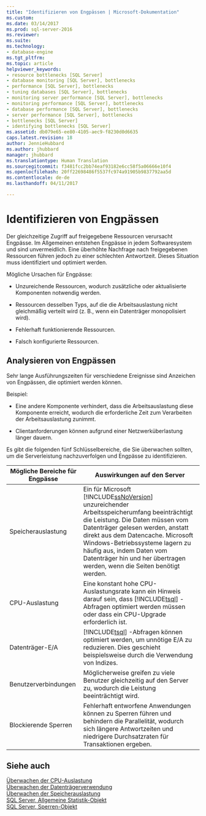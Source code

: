```yaml
---
title: "Identifizieren von Engpässen | Microsoft-Dokumentation"
ms.custom: 
ms.date: 03/14/2017
ms.prod: sql-server-2016
ms.reviewer: 
ms.suite: 
ms.technology:
- database-engine
ms.tgt_pltfrm: 
ms.topic: article
helpviewer_keywords:
- resource bottlenecks [SQL Server]
- database monitoring [SQL Server], bottlenecks
- performance [SQL Server], bottlenecks
- tuning databases [SQL Server], bottlenecks
- monitoring server performance [SQL Server], bottlenecks
- monitoring performance [SQL Server], bottlenecks
- database performance [SQL Server], bottlenecks
- server performance [SQL Server], bottlenecks
- bottlenecks [SQL Server]
- identifying bottlenecks [SQL Server]
ms.assetid: db079e65-ee80-4105-aec9-f8230d0d6635
caps.latest.revision: 18
author: JennieHubbard
ms.author: jhubbard
manager: jhubbard
ms.translationtype: Human Translation
ms.sourcegitcommit: f3481fcc2bb74eaf93182e6cc58f5a06666e10f4
ms.openlocfilehash: 20ff22698486f5537fc974a91905b9837792aa5d
ms.contentlocale: de-de
ms.lasthandoff: 04/11/2017

---
```

# <a name="identify-bottlenecks"></a>Identifizieren von Engpässen
  Der gleichzeitige Zugriff auf freigegebene Ressourcen verursacht Engpässe. Im Allgemeinen entstehen Engpässe in jedem Softwaresystem und sind unvermeidlich. Eine überhöhte Nachfrage nach freigegebenen Ressourcen führen jedoch zu einer schlechten Antwortzeit. Dieses Situation muss identifiziert und optimiert werden.  
  
 Mögliche Ursachen für Engpässe:  
  
-   Unzureichende Ressourcen, wodurch zusätzliche oder aktualisierte Komponenten notwendig werden.  
  
-   Ressourcen desselben Typs, auf die die Arbeitsauslastung nicht gleichmäßig verteilt wird (z. B., wenn ein Datenträger monopolisiert wird).  
  
-   Fehlerhaft funktionierende Ressourcen.  
  
-   Falsch konfigurierte Ressourcen.  
  
## <a name="analyzing-bottlenecks"></a>Analysieren von Engpässen  
 Sehr lange Ausführungszeiten für verschiedene Ereignisse sind Anzeichen von Engpässen, die optimiert werden können.  
  
 Beispiel:  
  
-   Eine andere Komponente verhindert, dass die Arbeitsauslastung diese Komponente erreicht, wodurch die erforderliche Zeit zum Verarbeiten der Arbeitsauslastung zunimmt.  
  
-   Clientanforderungen können aufgrund einer Netzwerküberlastung länger dauern.  
  
 Es gibt die folgenden fünf Schlüsselbereiche, die Sie überwachen sollten, um die Serverleistung nachzuverfolgen und Engpässe zu identifizieren.  
  
|Mögliche Bereiche für Engpässe|Auswirkungen auf den Server|  
|------------------------------|---------------------------|  
|Speicherauslastung|Ein für Microsoft [!INCLUDE[ssNoVersion](../../includes/ssnoversion-md.md)] unzureichender Arbeitsspeicherumfang beeinträchtigt die Leistung. Die Daten müssen vom Datenträger gelesen werden, anstatt direkt aus dem Datencache. Microsoft Windows-Betriebssysteme lagern zu häufig aus, indem Daten vom Datenträger hin und her übertragen werden, wenn die Seiten benötigt werden.|  
|CPU-Auslastung|Eine konstant hohe CPU-Auslastungsrate kann ein Hinweis darauf sein, dass [!INCLUDE[tsql](../../includes/tsql-md.md)] -Abfragen optimiert werden müssen oder dass ein CPU-Upgrade erforderlich ist.|  
|Datenträger-E/A|[!INCLUDE[tsql](../../includes/tsql-md.md)] -Abfragen können optimiert werden, um unnötige E/A zu reduzieren. Dies geschieht beispielsweise durch die Verwendung von Indizes.|  
|Benutzerverbindungen|Möglicherweise greifen zu viele Benutzer gleichzeitig auf den Server zu, wodurch die Leistung beeinträchtigt wird.|  
|Blockierende Sperren|Fehlerhaft entworfene Anwendungen können zu Sperren führen und behindern die Parallelität, wodurch sich längere Antwortzeiten und niedrigere Durchsatzraten für Transaktionen ergeben.|  
  
## <a name="see-also"></a>Siehe auch  
 [Überwachen der CPU-Auslastung](../../relational-databases/performance-monitor/monitor-cpu-usage.md)   
 [Überwachen der Datenträgerverwendung](../../relational-databases/performance-monitor/monitor-disk-usage.md)   
 [Überwachen der Speicherauslastung](../../relational-databases/performance-monitor/monitor-memory-usage.md)   
 [SQL Server, Allgemeine Statistik-Objekt](../../relational-databases/performance-monitor/sql-server-general-statistics-object.md)   
 [SQL Server, Sperren-Objekt](../../relational-databases/performance-monitor/sql-server-locks-object.md)  
  
  
